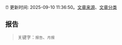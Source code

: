 :alarm_clock: 更新时间: 2025-09-10 11:36:50。[文章来源](/README.md)、[文章分类](/TAGS.md)

## 报告


> 关键字：`报告`、`月报`



